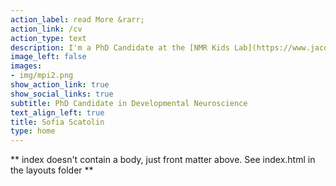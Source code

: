 ```yaml
---
action_label: read More &rarr;
action_link: /cv
action_type: text
description: I'm a PhD Candidate at the [NMR Kids Lab](https://www.jacobscenter.uzh.ch/en/research/developmental_neuroscience.html) at the __University of Zurich__.   I study the intergenerational transfer effects on socioemotional development. To assess that, I use fMRI, behavioural questionnaires, physiological measures, and computational models. In my research, I support open science practices.
image_left: false
images:
- img/mpi2.png
show_action_link: true
show_social_links: true
subtitle: PhD Candidate in Developmental Neuroscience
text_align_left: true
title: Sofia Scatolin
type: home
---
```


** index doesn't contain a body, just front matter above.
See index.html in the layouts folder **
